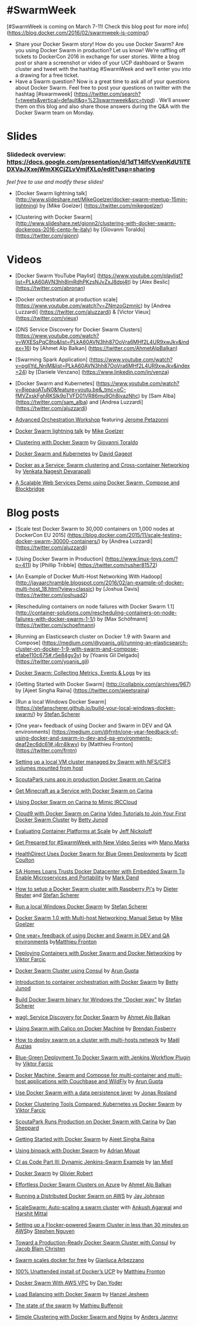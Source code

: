 # #SwarmWeek

[#SwarmWeek is coming on March 7-11! Check this blog post for more info] (https://blog.docker.com/2016/02/swarmweek-is-coming/)
- Share your Docker Swarm story! 
How do you use Docker Swarm? Are you using Docker Swarm in production? Let us know!
We’re raffling off tickets to DockerCon 2016 in exchange for user stories. Write a blog post or share a screenshot or video of your UCP dashboard or Swarm cluster and tweet with the hashtag #SwarmWeek and we’ll enter you into a drawing for a free ticket.
- Have a Swarm question?
Now is a great time to ask all of your questions about Docker Swarm. Feel free to post your questions on twitter with the hashtag [#swarmweek] (https://twitter.com/search?f=tweets&vertical=default&q=%23swarmweek&src=typd) . We’ll answer them on this blog and also share those answers during the Q&A with the Docker Swarm team on Monday.

# Slides

### Slidedeck overview: https://docs.google.com/presentation/d/1dT14lfcVvenKdU1iTEDXVaJXxejWmXKCjZLvVmjfXLo/edit?usp=sharing
*feel free to use and modify these slides!*

- [Docker Swarm lightning talk] (http://www.slideshare.net/MikeGoelzer/docker-swarm-meetup-15min-lightning) by [Mike Goelzer] (https://twitter.com/mikegoelzer)

- [Clustering with Docker Swarm] (http://www.slideshare.net/gionn2/clustering-with-docker-swarm-dockerops-2016-cento-fe-italy) by [Giovanni Toraldo] (https://twitter.com/gionn)

# Videos

- [Docker Swarm YouTube Playlist] (https://www.youtube.com/playlist?list=PLkA60AVN3hh8lmRdhPKzsNJvZxJ8dpj4t) by [Alex Beslic] (https://twitter.com/abronan)

- [Docker orchestration at production scale] (https://www.youtube.com/watch?v=ZNmzoGzmnlc) by [Andrea Luzzardi] (https://twitter.com/aluzzardi)
 & [Victor Vieux] (https://twitter.com/vieux)

- [DNS Service Discovery for Docker Swarm Clusters] (https://www.youtube.com/watch?v=WXESsPqC8to&list=PLkA60AVN3hh87OoVra6MHf2L4UR9xwJkv&index=16) by [Ahmet Alp Balkan] (https://twitter.com/AhmetAlpBalkan)

- [Swarming Spark Application] (https://www.youtube.com/watch?v=pgIlYd_NnjM&list=PLkA60AVN3hh87OoVra6MHf2L4UR9xwJkv&index=24) by [Daniele Venzano] (https://www.linkedin.com/in/venza)

- [Docker Swarm and Kubernetes] (https://www.youtube.com/watch?v=8jepaoATuN0&feature=youtu.be&_tmc=oC-fMVZxskFghRKSlk9pTVFD01VR86mu9Oh8jvazNhc) by [Sam Alba] (https://twitter.com/sam_alba) and [Andrea Luzzardi] (https://twitter.com/aluzzardi)

- [Advanced Orchestration Workshop](https://www.youtube.com/watch?v=qbIvUvwa6As) featuring [Jerome Petazonni](https://twitter.com/jpetazzo)

- [Docker Swarm lightning talk](http://www.slideshare.net/MikeGoelzer/docker-swarm-meetup-15min-lightning) by [Mike Goelzer](https://twitter.com/mikegoelzer)
[](http://www.slideshare.net/gionn2/clustering-with-docker-swarm-dockerops-2016-cento-fe-italy)

- [Clustering with Docker Swarm](http://www.slideshare.net/gionn2/clustering-with-docker-swarm-dockerops-2016-cento-fe-italy) by [Giovanni Toraldo](https://twitter.com/gionn)

- [Docker Swarm and Kubernetes](https://www.youtube.com/watch?v=kcCgtTIsdMQ&_tmc=oC-fMVZxskFghRKSlk9pTVFD01VR86mu9Oh8jvazNhc) by [David Gageot](https://twitter.com/dgageot)

- [Docker as a Service: Swarm clustering and Cross-container Networking](http://www.slideshare.net/venkatanageshdevarapalli/docker-clustering-meetup/1) by [Venkata Nagesh Devarapalli](https://www.linkedin.com/in/dvnagesh) 

- [A Scalable Web Services Demo using Docker Swarm, Compose and Blockbridge](http://www.blockbridge.com/a-scalable-web-services-demo-using-docker-swarm-compose-and-blockbridge/)


# Blog posts

- [Scale test Docker Swarm to 30,000 containers on 1,000 nodes at DockerCon EU 2015] (https://blog.docker.com/2015/11/scale-testing-docker-swarm-30000-containers/) by [Andrea Luzzardi] (https://twitter.com/aluzzardi)

- [Using Docker Swarm in Production] (https://www.linux-toys.com/?p=411) by [Phillip Tribble] (https://twitter.com/rusher81572)

- [An Example of Docker Multi-Host Networking With Hadoop] (http://javaarchramble.blogspot.com/2016/02/an-example-of-docker-multi-host_18.html?view=classic) by [Joshua Davis] (https://twitter.com/joshuad2)

- [Rescheduling containers on node failures with Docker Swarm 1.1] (http://container-solutions.com/rescheduling-containers-on-node-failures-with-docker-swarm-1-1/) by [Max Schöfmann] (https://twitter.com/schoefmann)

- [Running an Elasticsearch cluster on Docker 1.9 with Swarm and Compose] (https://medium.com/@yoanis_gil/running-an-elasticsearch-cluster-on-docker-1-9-with-swarm-and-compose-efabe110c675#.r5e84gy3v) by [Yoanis Gil Delgado] (https://twitter.com/yoanis_gil)

- [Docker Swarm: Collecting Metrics, Events & Logs](http://blog.sematext.com/2016/01/12/docker-swarm-collecting-metrics-events-logs/) by [ies](https://twitter.com/seti321)

- [Getting Started with Docker Swarm] (http://collabnix.com/archives/967) by [Ajeet Singha Raina] (https://twitter.com/ajeetsraina)

- [Run a local Windows Docker Swarm] (https://stefanscherer.github.io/build-your-local-windows-docker-swarm/) by [Stefan Scherer](https://github.com/StefanScherer)

- [One year+ feedback of using Docker and Swarm in DEV and QA environments] (https://medium.com/@frntn/one-year-feedback-of-using-docker-and-swarm-in-dev-and-qa-environments-deaf2ec6dc61#.j4rr4lkwv) by [Matthieu Fronton] (https://twitter.com/frntn)

- [Setting up a local VM cluster managed by Swarm with NFS/CIFS volumes mounted from host](http://docker-saigon.github.io/post/Swarm-Week-2016-Part1/)

- [ScoutaPark runs app in production Docker Swarm on Carina](https://getcarina.com/blog/ScoutaPark-Runs-On-Carina/)

- [Get Minecraft as a Service with Docker Swarm on Carina](https://getcarina.com/blog/deploying-and-building-minecraft-as-a-service/)

- [Using Docker Swarm on Carina to Mimic IRCCloud](http://jjasghar.github.io/blog/2015/11/15/using-carina-to-mimic-irccloud/)
 
- [Cloud9 with Docker Swarm on Carina](http://continuousfailure.com/post/carina_cloud9/) [Video Tutorials to Join Your First Docker Swarm Cluster](https://blog.docker.com/2016/03/swarmweek-join-your-first-swarm/) by [Betty Junod](https://twitter.com/BettyJunod)

- [Evaluating Container Platforms at Scale](https://medium.com/on-docker/evaluating-container-platforms-at-scale-5e7b44d93f2c#.erfayaex0) by [Jeff Nickoloff](https://twitter.com/allingeek)

- [Get Prepared for #SwarmWeek with New Video Series](https://blog.docker.com/2016/03/get-prepared-swarmweek/) with [Mano Marks](https://twitter.com/manomarks)

- [HealthDirect Uses Docker Swarm for Blue Green Deployments](https://blog.docker.com/2016/03/swarmweek-healthdirect-docker-swarm-blue-green-deployments/) by [Scott Coulton](https://twitter.com/scottcoulton)

- [SA Homes Loans Trusts Docker Datacenter with Embedded Swarm To Enable Microservices and Portability](https://blog.docker.com/2016/03/sa-homes-loans-docker-datacenter-swarm-microservices-portability/) by [Mark Dand](https://twitter.com/markdand)

- [How to setup a Docker Swarm cluster with Raspberry Pi's](http://blog.hypriot.com/post/how-to-setup-rpi-docker-swarm/) by [Dieter Reuter](https://twitter.com/Quintus23M) and [Stefan Scherer](https://twitter.com/stefscherer)

- [Run a local Windows Docker Swarm](https://stefanscherer.github.io/build-your-local-windows-docker-swarm/) by [Stefan Scherer](https://twitter.com/stefscherer)

- [Docker Swarm 1.0 with Multi-host Networking: Manual Setup](http://goelzer.com/blog/2015/12/29/docker-swarmoverlay-networks-manual-method/) by [Mike Goelzer](https://twitter.com/mikegoelzer)

- [One year+ feedback of using Docker and Swarm in DEV and QA environments](https://medium.com/@frntn/one-year-feedback-of-using-docker-and-swarm-in-dev-and-qa-environments-deaf2ec6dc61#.j4rr4lkwv) by[Matthieu Fronton](https://twitter.com/frntn)

- [Deploying Containers with Docker Swarm and Docker Networking](http://technologyconversations.com/2015/11/25/deploying-containers-with-docker-swarm-and-docker-networking/) by [Viktor Farcic](https://twitter.com/vfarcic)

- [Docker Swarm Cluster using Consul](http://blog.arungupta.me/docker-swarm-cluster-using-consul/) by [Arun Gupta](https://twitter.com/arungupta)

- [Introduction to container orchestration with Docker Swarm](https://blog.docker.com/2016/03/swarmweek-container-orchestration-docker-swarm/) by [Betty Junod](https://twitter.com/BettyJunod)

- [Build Docker Swarm binary for Windows the "Docker way"](https://stefanscherer.github.io/build-docker-swarm-for-windows-the-docker-way/) by [Stefan Scherer](https://twitter.com/stefscherer)

- [wagl: Service Discovery for Docker Swarm](https://ahmetalpbalkan.com/blog/wagl/) by [Ahmet Alp Balkan](https://twitter.com/ahmetalpbalkan)

- [Using Swarm with Calico on Docker Machine](http://blog.codeship.com/using-swarm-with-calico-on-docker-machine/) by [Brendan Fosberry](https://twitter.com/brendanfosberry)

- [How to deploy swarm on a cluster with multi-hosts network](https://www.auzias.net/en/docker-network-multihost/) by [Maël Auzias](https://twitter.com/_auzias)

- [Blue-Green Deployment To Docker Swarm with Jenkins Workflow Plugin](http://technologyconversations.com/2015/12/08/blue-green-deployment-to-docker-swarm-with-jenkins-workflow-plugin/) by [Viktor Farcic](https://twitter.com/vfarcic)

- [Docker Machine, Swarm and Compose for multi-container and multi-host applications with Couchbase and WildFly](http://blog.arungupta.me/docker-machine-swarm-compose-couchbase-wildfly/) by [Arun Gupta](https://twitter.com/arungupta)

- [Use Docker Swarm with a data persistence layer](http://blog.emccode.com/2015/11/03/use-docker-swarm-with-a-data-persistence-layer/) by [Jonas Rosland](https://twitter.com/jonasrosland)

- [Docker Clustering Tools Compared: Kubernetes vs Docker Swarm](http://technologyconversations.com/2015/11/04/docker-clustering-tools-compared-kubernetes-vs-docker-swarm/) by [Viktor Farcic](https://twitter.com/vfarcic)

- [ScoutaPark Runs Production on Docker Swarm with Carina](https://getcarina.com/blog/ScoutaPark-Runs-On-Carina/) by [Dan Sheppard](https://twitter.com/Danerisms)

- [Getting Started with Docker Swarm](http://collabnix.com/archives/967) by [Ajeet Singha Raina](https://twitter.com/ajeetsraina)

- [Using binpack with Docker Swarm](http://container-solutions.com/using-binpack-with-docker-swarm/?ct=t(July_Newsletter3_7_2015)&mc_cid=fb0c935c28&mc_eid=dae21f3705&_tmc=p9YSlYM8PUi910_DgJBWHWy5TAOXitPRIcD-63k32ac) by [Adrian Mouat](https://twitter.com/adrianmouat)

- [CI as Code Part III: Dynamic Jenkins-Swarm Example](https://zwischenzugs.wordpress.com/2016/02/25/922/) by [Ian Miell](https://twitter.com/ianmiell)

- [Docker Swarm](http://blog.agilepartner.net/docker-swarm/) by [Olivier Robert](https://twitter.com/XwaldRob)

- [Effortless Docker Swarm Clusters on Azure](https://ahmetalpbalkan.com/blog/docker-swarm-azure/) by [Ahmet Alp Balkan](https://twitter.com/ahmetalpbalkan)

- [Running a Distributed Docker Swarm on AWS](http://levvel.io/blog-post/running-distributed-docker-swarm-on-aws/)<span> by [Jay Johnson](https://twitter.com/jayphjohnson)

- [ScaleSwarm: Auto-scaling a swarm cluster](https://www.youtube.com/watch?v=fE0qVTGC6MA) with [Ankush Agarwal](https://twitter.com/ankushio) and [Harshit Mittal](https://twitter.com/hmittal83)

- [Setting up a Flocker-powered Swarm Cluster in less than 30 minutes on AWS](https://clusterhq.com/2016/02/08/flocker-swarm-in-30-minutes-aws/)by [Stephen Nguyen](https://twitter.com/Stephenitis)

- [Toward a Production-Ready Docker Swarm Cluster with Consul](https://medium.com/on-docker/toward-a-production-ready-docker-swarm-cluster-with-consul-9ecd36533bb8#.lcy8rfgx1) by [Jacob Blain Christen](https://twitter.com/dweomer)

- [Swarm scales docker for free](http://gianarb.it/blog/swarm-scales-your-containter-for-free) by [Gianluca Arbezzano](https://twitter.com/GianArb)

- [100% Unattended install of Docker’s UCP](https://medium.com/@frntn/swarmweek-100-unattended-install-of-docker-s-ucp-3c8d8ca01f77#.kir4j2blj) by [Matthieu Fronton](https://twitter.com/frntn)

- [Docker Swarm With AWS VPC](https://www.pandastrike.com/posts/20160307-docker-swarm-aws-vpc) by [Dan Yoder](https://twitter.com/dyoder)

- [Load Balancing with Docker Swarm](https://botleg.com/stories/load-balancing-with-docker-swarm/) by [Hanzel Jesheen](https://twitter.com/hanzeljesheen)

- [The state of the swarm](http://fr.slideshare.net/Buf01/the-state-of-the-swarm) by [Mathieu Buffenoir](https://twitter.com/MBuffenoir)

- [Simple Clustering with Docker Swarm and Nginx](http://anders.janmyr.com/2015/11/simple-clustering-with-docker-swarm-and.html) by [Anders Janmyr](https://twitter.com/andersjanmyr)
